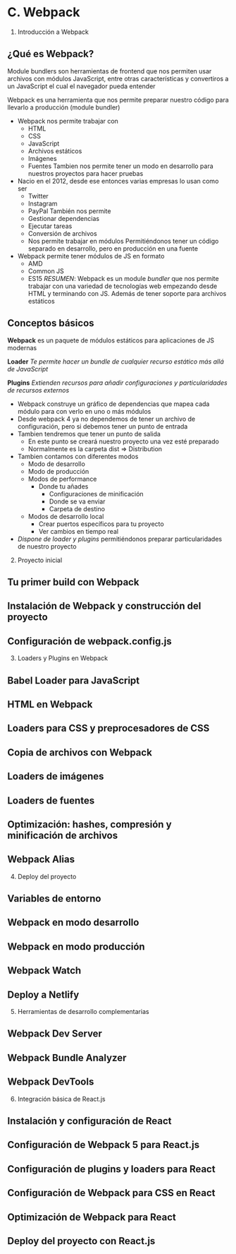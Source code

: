 

# C. Webpack

1. Introducción a Webpack
## ¿Qué es Webpack?
Module bundlers son herramientas de frontend que nos permiten usar archivos con módulos JavaScript, 
entre otras características y convertiros a un JavaScript el cual el navegador pueda entender

Webpack es una herramienta que nos permite preparar nuestro código para llevarlo a producción (module bundler)

+ Webpack nos permite trabajar con
    - HTML
    - CSS
    - JavaScript
    - Archivos estáticos
    - Imágenes
    - Fuentes
Tambien nos permite tener un modo en desarrollo para nuestros proyectos para hacer pruebas
+ Nacio en el 2012, desde ese entonces varias empresas lo usan como ser
    - Twitter
    - Instagram
    - PayPal
También nos permite
    - Gestionar dependencias
    - Ejecutar tareas
    - Conversión de archivos
    - Nos permite trabajar en módulos
Permitiéndonos tener un código separado en desarrollo, pero en producción en una fuente
+ Webpack permite tener módulos de JS en formato
    - AMD
    - Common JS
    - ES15
_RESUMEN_: Webpack es un module _bundler_ que nos permite trabajar con una variedad de tecnologías web empezando
desde HTML y terminando con JS. Además de tener soporte para archivos estáticos

## Conceptos básicos
**Webpack** es un paquete de módulos estáticos para aplicaciones de JS modernas

**Loader** _Te permite hacer un bundle de cualquier recurso estático más allá de JavaScript_

**Plugins** _Extienden recursos para añadir configuraciones y particularidades de recursos externos_

+ Webpack construye un gráfico de dependencias que mapea cada módulo para con verlo en uno o más módulos
+ Desde webpack 4 ya no dependemos de tener un archivo de configuración, pero si debemos tener un punto de entrada
+ Tambien tendremos que tener un punto de salida
    - En este punto se creará nuestro proyecto una vez esté preparado
    - Normalmente es la carpeta dist ⇒ Distribution
+ Tambien contamos con diferentes modos
    - Modo de desarrollo
    - Modo de producción
    - Modos de performance
        + Donde tu añades
            - Configuraciones de minificación
            - Donde se va enviar
            - Carpeta de destino
    + Modos de desarrollo local
        - Crear puertos específicos para tu proyecto
        - Ver cambios en tiempo real
+ _Dispone de loader y plugins_ permitiéndonos preparar particularidades de nuestro proyecto



2. Proyecto inicial

## Tu primer build con Webpack

## Instalación de Webpack y construcción del proyecto

## Configuración de webpack.config.js


3. Loaders y Plugins en Webpack
## Babel Loader para JavaScript

## HTML en Webpack

## Loaders para CSS y preprocesadores de CSS

## Copia de archivos con Webpack

## Loaders de imágenes

## Loaders de fuentes

## Optimización: hashes, compresión y minificación de archivos

## Webpack Alias


4. Deploy del proyecto
## Variables de entorno

## Webpack en modo desarrollo

## Webpack en modo producción

## Webpack Watch

## Deploy a Netlify

5. Herramientas de desarrollo complementarias
## Webpack Dev Server

## Webpack Bundle Analyzer

## Webpack DevTools


6. Integración básica de React.js
## Instalación y configuración de React

## Configuración de Webpack 5 para React.js

## Configuración de plugins y loaders para React

## Configuración de Webpack para CSS en React

## Optimización de Webpack para React

## Deploy del proyecto con React.js









































































































